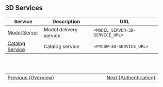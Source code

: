 ## 3D Services <!-- {docsify-ignore} -->
| Service | Description | URL |
|-|-|-|
| [Model Server](/getting-started/3d/services/model_server.md) | Model delivery service | `<MODEL_SERVER-3D-SERVICE_URL>` |
| [Catalog Service](/getting-started/3d/services/csw_service.md) | Catalog service | `<PYCSW-3D-SERVICE_URL>` |

<br/>
<br/>
<table style=" width: 100%; display: table !important;">
    <tbody>
        <tr>
            <td align="left">
                <a href="#/getting-started/3d/3d_overview">Previous (Overview)</a>
            </td>
            <td align="right">
                <a href="#/getting-started/3d/3d_authentication">Next (Authentication)</a>
            </td>
        </tr>
    </tbody>
</table>